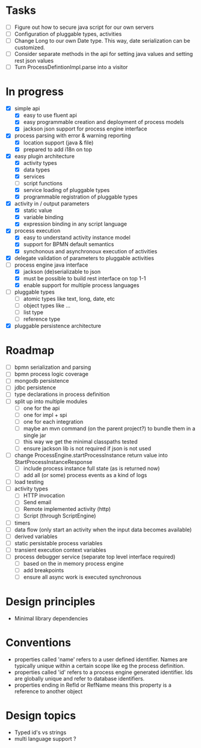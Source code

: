 # Tasks

- [ ] Figure out how to secure java script for our own servers 
- [ ] Configuration of pluggable types, activities 
- [ ] Change Long to our own Date type.  This way, date serialization can be customized.
- [ ] Consider separate methods in the api for setting java values and setting rest json values
- [ ] Turn ProcessDefintionImpl.parse into a visitor  

# In progress

- [x] simple api 
  - [x] easy to use fluent api
  - [x] easy programmable creation and deployment of process models
  - [x] jackson json support for process engine interface
- [x] process parsing with error & warning reporting
  - [x] location support (java & file) 
  - [x] prepared to add i18n on top
- [x] easy plugin architecture
  - [x] activity types 
  - [x] data types
  - [x] services
  - [ ] script functions
  - [x] service loading of pluggable types
  - [x] programmable registration of pluggable types
- [x] activity in / output parameters
  - [x] static value 
  - [x] variable binding 
  - [x] expression binding in any script language 
- [x] process execution
  - [x] easy to understand activity instance model
  - [x] support for BPMN default semantics
  - [x] synchonous and asynchronoux execution of activities
- [x] delegate validation of parameters to pluggable activities
- [ ] process engine java interface
  - [x] jackson (de)serializable to json
  - [x] must be possible to build rest interface on top 1-1
  - [x] enable support for multiple process languages
- [ ] pluggable types
  - [ ] atomic types like text, long, date, etc
  - [ ] object types like ... 
  - [ ] list type
  - [ ] reference type
- [x] pluggable persistence architecture 

# Roadmap

- [ ] bpmn serialization and parsing
- [ ] bpmn process logic coverage
- [ ] mongodb persistence
- [ ] jdbc persistence
- [ ] type declarations in process definition 
- [ ] split up into multiple modules
  - [ ] one for the api
  - [ ] one for impl + spi
  - [ ] one for each integration
  - [ ] maybe an mvn command (on the parent project?) to bundle them in a single jar
  - [ ] this way we get the minimal classpaths tested
  - [ ] ensure jackson lib is not required if json is not used
- [ ] change ProcessEngine.startProcessInstance return value into StartProcessInstanceResponse
  - [ ] include process instance full state (as is returned now)
  - [ ] add all (or some) process events as a kind of logs
- [ ] load testing
- [ ] activity types
  - [ ] HTTP invocation
  - [ ] Send email
  - [ ] Remote implemented activity (http)
  - [ ] Script (through ScriptEngine)
- [ ] timers
- [ ] data flow (only start an activity when the input data becomes available)
- [ ] derived variables
- [ ] static persistable process variables
- [ ] transient execution context variables
- [ ] process debugger service (separate top level interface required)
  - [ ] based on the in memory process engine
  - [ ] add breakpoints
  - [ ] ensure all async work is executed synchronous 

# Design principles

* Minimal library dependencies

# Conventions

* properties called 'name' refers to a user defined identifier. Names are typically unique within a certain scope like eg the process definition.
* properties called 'id' refers to a process engine generated identifier.  Ids are globally unique and refer to database identifiers.
* properties ending in RefId or RefName means this property is a reference to another object

# Design topics

* Typed id's vs strings
* multi language support ?
